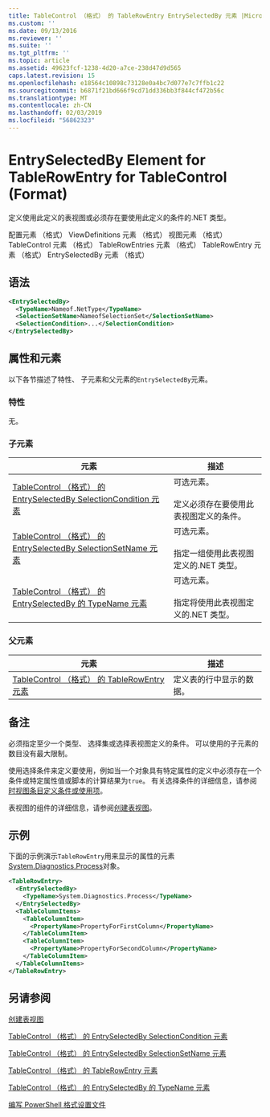 ```yaml
---
title: TableControl （格式） 的 TableRowEntry EntrySelectedBy 元素 |Microsoft Docs
ms.custom: ''
ms.date: 09/13/2016
ms.reviewer: ''
ms.suite: ''
ms.tgt_pltfrm: ''
ms.topic: article
ms.assetid: 49623fcf-1238-4d20-a7ce-238d47d9d565
caps.latest.revision: 15
ms.openlocfilehash: e18564c10898c73128e0a4bc7d077e7c7ffb1c22
ms.sourcegitcommit: b6871f21bd666f9cd71dd336bb3f844cf472b56c
ms.translationtype: MT
ms.contentlocale: zh-CN
ms.lasthandoff: 02/03/2019
ms.locfileid: "56862323"
---
```

# <a name="entryselectedby-element-for-tablerowentry--for-tablecontrol-format"></a>EntrySelectedBy Element for TableRowEntry for TableControl (Format)

定义使用此定义的表视图或必须存在要使用此定义的条件的.NET 类型。

配置元素 （格式） ViewDefinitions 元素 （格式） 视图元素 （格式） TableControl 元素 （格式） TableRowEntries 元素 （格式） TableRowEntry 元素 （格式） EntrySelectedBy 元素 （格式）

## <a name="syntax"></a>语法

```xml
<EntrySelectedBy>
  <TypeName>Nameof.NetType</TypeName>
  <SelectionSetName>NameofSelectionSet</SelectionSetName>
  <SelectionCondition>...</SelectionCondition>
</EntrySelectedBy>
```

## <a name="attributes-and-elements"></a>属性和元素

以下各节描述了特性、 子元素和父元素的`EntrySelectedBy`元素。

### <a name="attributes"></a>特性

无。

### <a name="child-elements"></a>子元素

|元素|描述|
|-------------|-----------------|
|[TableControl （格式） 的 EntrySelectedBy SelectionCondition 元素](./selectioncondition-element-for-entryselectedby-for-tablecontrol-format.md)|可选元素。<br /><br /> 定义必须存在要使用此表视图定义的条件。|
|[TableControl （格式） 的 EntrySelectedBy SelectionSetName 元素](./selectionsetname-element-for-entryselectedby-for-tablecontrol-format.md)|可选元素。<br /><br /> 指定一组使用此表视图定义的.NET 类型。|
|[TableControl （格式） 的 EntrySelectedBy 的 TypeName 元素](./typename-element-for-entryselectedby-for-tablecontrol-format.md)|可选元素。<br /><br /> 指定将使用此表视图定义的.NET 类型。|

### <a name="parent-elements"></a>父元素

|元素|描述|
|-------------|-----------------|
|[TableControl （格式） 的 TableRowEntry 元素](./tablerowentry-element-for-tablerowentroes-for-tablecontrol-format.md)|定义表的行中显示的数据。|

## <a name="remarks"></a>备注

必须指定至少一个类型、 选择集或选择表视图定义的条件。 可以使用的子元素的数目没有最大限制。

使用选择条件来定义要使用，例如当一个对象具有特定属性的定义中必须存在一个条件或特定属性值或脚本的计算结果为`true`。 有关选择条件的详细信息，请参阅[时视图条目定义条件或使用项](./defining-conditions-for-displaying-data.md)。

表视图的组件的详细信息，请参阅[创建表视图](./creating-a-table-view.md)。

## <a name="example"></a>示例

下面的示例演示`TableRowEntry`用来显示的属性的元素[System.Diagnostics.Process](/dotnet/api/System.Diagnostics.Process)对象。

```xml
<TableRowEntry>
  <EntrySelectedBy>
    <TypeName>System.Diagnostics.Process</TypeName>
  </EntrySelectedBy>
  <TableColumnItems>
    <TableColumnItem>
      <PropertyName>PropertyForFirstColumn</PropertyName>
    </TableColumnItem>
    <TableColumnItem>
      <PropertyName>PropertyForSecondColumn</PropertyName>
    </TableColumnItem>
  </TableColumnItems>
</TableRowEntry>
```

## <a name="see-also"></a>另请参阅

[创建表视图](./creating-a-table-view.md)

[TableControl （格式） 的 EntrySelectedBy SelectionCondition 元素](./selectioncondition-element-for-entryselectedby-for-tablecontrol-format.md)

[TableControl （格式） 的 EntrySelectedBy SelectionSetName 元素](./selectionsetname-element-for-entryselectedby-for-tablecontrol-format.md)

[TableControl （格式） 的 TableRowEntry 元素](./tablerowentry-element-for-tablerowentroes-for-tablecontrol-format.md)

[TableControl （格式） 的 EntrySelectedBy 的 TypeName 元素](./typename-element-for-entryselectedby-for-tablecontrol-format.md)

[编写 PowerShell 格式设置文件](./writing-a-powershell-formatting-file.md)
